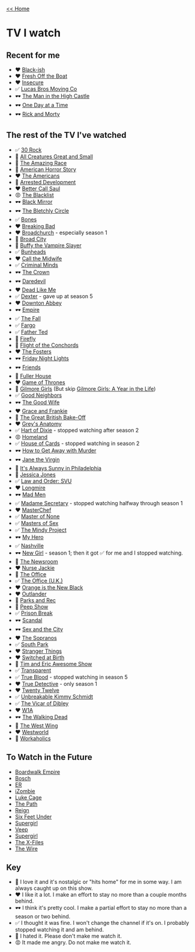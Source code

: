 [<< Home](../README.md)

# TV I watch 

## Recent for me 

- ❤️ [Black-ish](http://www.imdb.com/title/tt3487356/?ref_=nv_sr_1)
- ❤️ [Fresh Off the Boat](http://www.imdb.com/title/tt3551096/?ref_=nv_sr_1)
- ❤️ [Insecure](http://www.imdb.com/title/tt5024912/?ref_=nv_sr_1) 
- ✅ [Lucas Bros Moving Co](http://www.imdb.com/title/tt3042900/?ref_=nv_sr_1) 
- 🕶 [The Man in the High Castle](http://www.imdb.com/title/tt1740299/?ref_=nv_sr_1)
- 🕶 [One Day at a Time](http://www.imdb.com/title/tt5339440/?ref_=nv_sr_1)
- 🕶 [Rick and Morty](http://www.imdb.com/title/tt2861424/?ref_=nv_sr_1)

## The rest of the TV I've watched 

- ✅ [30 Rock](http://www.imdb.com/title/tt0496424/?ref_=nv_sr_1)
- 💖 [All Creatures Great and Small](http://www.imdb.com/title/tt0075472/?ref_=nv_sr_1)
- 🤢 [The Amazing Race](http://www.imdb.com/title/tt0285335/) 
- 🤢 [American Horror Story](http://www.imdb.com/title/tt1844624/?ref_=nv_sr_1)
- ❤️ [The Americans](http://www.imdb.com/title/tt2149175/?ref_=nv_sr_1)
- 🤢 [Arrested Development](http://www.imdb.com/title/tt0367279/?ref_=nv_sr_1)
- ❤️ [Better Call Saul](http://www.imdb.com/title/tt3032476/?ref_=nv_sr_1)
- 😡 [The Blacklist](http://www.imdb.com/title/tt2741602/)
- 🕶 [Black Mirror](http://www.imdb.com/title/tt2085059/)
- 🕶 [The Bletchly Circle](http://www.imdb.com/title/tt2275990/?ref_=nv_sr_2)
- ✅ [Bones](http://www.imdb.com/title/tt0460627/?ref_=fn_al_tt_1)
- ❤️ [Breaking Bad](http://www.imdb.com/title/tt0903747/?ref_=nv_sr_1) 
- ❤️ [Broadchurch](http://www.imdb.com/title/tt2249364/?ref_=nv_sr_2) - especially season 1
- 💖 [Broad City](http://www.imdb.com/title/tt2578560/?ref_=nv_sr_1)
- 💖 [Buffy the Vampire Slayer](http://www.imdb.com/title/tt0118276/?ref_=nv_sr_1) 
- ✅ [Bunheads](http://www.imdb.com/title/tt2006848/?ref_=nv_sr_1)
- ❤️ [Call the Midwife](http://www.imdb.com/title/tt1983079/?ref_=nv_sr_1)
- ✅ [Criminal Minds](http://www.imdb.com/title/tt0452046/?ref_=nv_sr_1) 
- 🕶 [The Crown](http://www.imdb.com/title/tt4786824/)
- 🕶 [Daredevil](http://www.imdb.com/title/tt3322312/?ref_=nv_sr_1)
- ❤️ [Dead Like Me](http://www.imdb.com/title/tt0348913/?ref_=nv_sr_1) 
- ✅ [Dexter](http://www.imdb.com/title/tt0773262/?ref_=nv_sr_1) - gave up at season 5
- ❤️ [Downton Abbey](http://www.imdb.com/title/tt1606375/?ref_=nv_sr_1)
- 🕶 [Empire](http://www.imdb.com/title/tt3228904/)
- ✅ [The Fall](http://www.imdb.com/title/tt2294189/?ref_=nv_sr_1)
- ✅ [Fargo](http://www.imdb.com/title/tt2802850/?ref_=nv_sr_1)
- ✅ [Father Ted](http://www.imdb.com/title/tt0111958/?ref_=tt_rec_tt) 
- 💖 [Firefly](http://www.imdb.com/title/tt0303461/?ref_=nv_sr_2)
- 💖 [Flight of the Conchords](http://www.imdb.com/title/tt0863046/?ref_=nv_sr_2) 
- ❤️ [The Fosters](http://www.imdb.com/title/tt2262532/) 
- 🕶 [Friday Night Lights](http://www.imdb.com/title/tt0758745/?ref_=nv_sr_1) 
- 🕶 [Friends](http://www.imdb.com/title/tt0108778/?ref_=nv_sr_1) 
- 🤢 [Fuller House](http://www.imdb.com/title/tt3986586/?ref_=nv_sr_1)
- ❤️ [Game of Thrones](http://www.imdb.com/title/tt0944947/) 
- 💖 [Gilmore Girls](http://www.imdb.com/title/tt0238784/?ref_=nv_sr_1) (But skip [Gilmore Girls: A Year in the Life](http://www.imdb.com/title/tt5435008/))
- ✅ [Good Neighbors](http://www.imdb.com/title/tt0075511/?ref_=nv_sr_1) 
- 🕶 [The Good Wife](http://www.imdb.com/title/tt1442462) 
- ❤️ [Grace and Frankie](http://www.imdb.com/title/tt3609352/?ref_=nv_sr_1)
- 💖 [The Great British Bake-Off](http://www.imdb.com/title/tt1877368/?ref_=nv_sr_1)
- ❤️ [Grey's Anatomy](http://www.imdb.com/title/tt0413573/?ref_=nv_sr_1) 
- ✅ [Hart of Dixie](http://www.imdb.com/title/tt1832979/?ref_=fn_al_tt_1) - stopped watching after season 2
- 😡 [Homeland](http://www.imdb.com/title/tt1796960/?ref_=nv_sr_1)
- ✅ [House of Cards](http://www.imdb.com/title/tt1856010/?ref_=nv_sr_1) - stopped watching in season 2
- 🕶 [How to Get Away with Murder](http://www.imdb.com/title/tt3205802/?ref_=nv_sr_1)
- 🕶 [Jane the Virgin](http://www.imdb.com/title/tt3566726/?ref_=nv_sr_1) 
- 🤢 [It's Always Sunny in Philadelphia](http://www.imdb.com/title/tt0472954/?ref_=nv_sr_1)
- 💖 [Jessica Jones](http://www.imdb.com/title/tt2357547/?ref_=nv_sr_1)
- ✅ [Law and Order: SVU](http://www.imdb.com/title/tt0203259/?ref_=fn_al_tt_2)
- ❤️ [Longmire](http://www.imdb.com/title/tt1836037/?ref_=nv_sr_1)
- 🕶 [Mad Men](http://www.imdb.com/title/tt0804503/?ref_=nv_sr_1)  
- ✅ [Madame Secretary](http://www.imdb.com/title/tt3501074/?ref_=nv_sr_1) - stopped watching halfway through season 1
- ❤️ [MasterChef](http://www.imdb.com/title/tt1694423/?ref_=nv_sr_1)
- ✅ [Master of None](http://www.imdb.com/title/tt4635276/)
- ✅ [Masters of Sex](http://www.imdb.com/title/tt2137109/)
- ✅ [The Mindy Project](http://www.imdb.com/title/tt2211129/?ref_=nv_sr_2)
- 🕶 [My Hero](http://www.imdb.com/title/tt0233084/?ref_=nv_sr_1) 
- ✅ [Nashville](http://www.imdb.com/title/tt2281375/?ref_=nv_sr_1) 
- 🕶 [New Girl](http://www.imdb.com/title/tt1826940/?ref_=nv_sr_1) - season 1; then it got ✅ for me and I stopped watching. 
- 💖 [The Newsroom](http://www.imdb.com/title/tt1870479/?ref_=nv_sr_1) 
- ❤️ [Nurse Jackie](http://www.imdb.com/title/tt1190689/?ref_=nv_sr_1) 
- 💖 [The Office](http://www.imdb.com/title/tt0386676/?ref_=nv_sr_1) 
- ✅ [The Office (U.K.)](http://www.imdb.com/title/tt0290978/?ref_=tt_rec_tt) 
- ❤️ [Orange is the New Black](http://www.imdb.com/title/tt2372162/?ref_=nv_sr_1) 
- ❤️ [Outlander](http://www.imdb.com/title/tt3006802/?ref_=nv_sr_1) 
- 💖 [Parks and Rec](http://www.imdb.com/title/tt1266020/?ref_=nv_sr_1)
- 🤢 [Peep Show](http://www.imdb.com/title/tt0387764/?ref_=nv_sr_1)
- ✅ [Prison Break](http://www.imdb.com/title/tt0455275/?ref_=nv_sr_1)
- 🕶 [Scandal](http://www.imdb.com/title/tt1837576/?ref_=nv_sr_1)
- 🕶 [Sex and the City](http://www.imdb.com/title/tt0159206/?ref_=nv_sr_1) 
- ❤️ [The Sopranos](http://www.imdb.com/title/tt0141842/?ref_=fn_al_tt_1) 
- ✅ [South Park](http://www.imdb.com/title/tt0121955/?ref_=nv_sr_1) 
- ❤️ [Stranger Things](http://www.imdb.com/title/tt4574334/)
- ❤️ [Switched at Birth](http://www.imdb.com/title/tt1758772/?ref_=nv_sr_1) 
- 🤢 [Tim and Eric Awesome Show](http://www.imdb.com/title/tt0912343/?ref_=nv_sr_2)
- ✅ [Transparent](http://www.imdb.com/title/tt3502262/?ref_=nv_sr_1)
- ✅ [True Blood](http://www.imdb.com/title/tt0844441/?ref_=nv_sr_1) - stopped watching in season 5
- ❤️ [True Detective](http://www.imdb.com/title/tt2356777/?ref_=nv_sr_1) - only season 1
- ❤️ [Twenty Twelve](http://www.imdb.com/title/tt1861225/?ref_=nv_sr_2)
- ✅ [Unbreakable Kimmy Schmidt](http://www.imdb.com/title/tt3339966/)
- ✅ [The Vicar of Dibley](http://www.imdb.com/title/tt0233084/?ref_=nv_sr_1)
- ❤️ [W1A](http://www.imdb.com/title/tt3610926/?ref_=fn_al_tt_1) 
- 🕶 [The Walking Dead](http://www.imdb.com/title/tt1520211/?ref_=nv_sr_1) 
- 💖 [The West Wing](http://www.imdb.com/title/tt0200276/?ref_=nv_sr_1) 
- ❤️ [Westworld](http://www.imdb.com/title/tt0475784/?ref_=nv_sr_1) 
- 🤢 [Workaholics](http://www.imdb.com/title/tt1610527/?ref_=nv_sr_1)

## To Watch in the Future
- [Boardwalk Empire](http://www.imdb.com/title/tt0979432/?ref_=nv_sr_1)
- [Bosch](http://www.imdb.com/title/tt3502248/?ref_=nv_sr_1)
- [ER](http://www.imdb.com/title/tt0108757/?ref_=nv_sr_4)
- [iZombie](http://www.imdb.com/title/tt3501584/?ref_=nv_sr_1)
- [Luke Cage](http://www.imdb.com/title/tt3322314/?ref_=nv_sr_1)
- [The Path](http://www.imdb.com/title/tt4789576/?ref_=nv_sr_1) 
- [Reign](http://www.imdb.com/title/tt2710394/?ref_=nv_sr_1)
- [Six Feet Under](http://www.imdb.com/title/tt0248654/?ref_=nv_sr_1)
- [Supergirl](http://www.imdb.com/title/tt4016454/?ref_=nv_sr_1)
- [Veep](http://www.imdb.com/title/tt1759761/?ref_=nv_sr_1) 
- [Supergirl](http://www.imdb.com/title/tt4016454/?ref_=nv_sr_1)
- [The X-Files](http://www.imdb.com/title/tt0106179/?ref_=nv_sr_2)
- [The Wire](http://www.imdb.com/title/tt0306414/?ref_=nv_sr_1)

## Key 
- 💖 I love it and it's nostalgic or "hits home" for me in some way. I am always caught up on this show. 
- ❤️ I like it a lot. I make an effort to stay no more than a couple months behind. 
- 🕶 I think it's pretty cool. I make a partial effort to stay no more than a season or two behind. 
- ✅ I thought it was fine. I won't change the channel if it's on. I probably stopped watching it and am behind. 
- 🤢 I hated it. Please don't make me watch it. 
- 😡 It made me angry. Do not make me watch it. 
